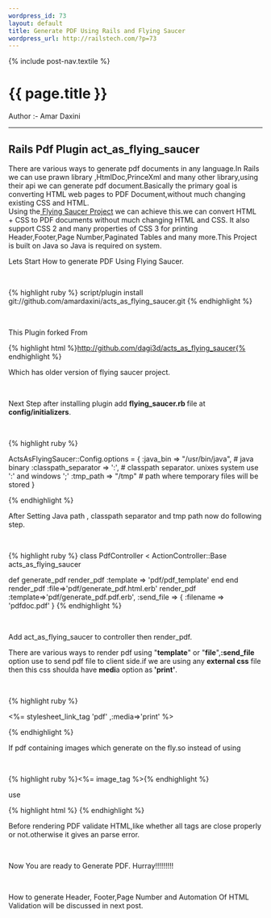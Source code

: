 ```yaml
--- 
wordpress_id: 73
layout: default
title: Generate PDF Using Rails and Flying Saucer
wordpress_url: http://railstech.com/?p=73
---
```

{% include post-nav.textile %}

<h1 class="page-title">{{ page.title }}</h1>
<span class="author">Author :- Amar Daxini </span>
<br />
<hr />
<h2>Rails Pdf Plugin act_as_flying_saucer</h2>
There are various ways to generate pdf documents in any language.In Rails we can use prawn library ,HtmlDoc,PrinceXml  and many other library,using their api we can generate pdf  document.Basically  the primary goal is converting HTML web pages to PDF Document,without much changing existing CSS and HTML.

<br />
Using the<a href="https://xhtmlrenderer.dev.java.net/" target="_blank"> Flying Saucer Project</a> we can achieve this.we can convert  HTML + CSS to PDF documents without much changing HTML and CSS. It also support CSS  2 and many properties of CSS 3 for  printing Header,Footer,Page Number,Paginated Tables and many more.This Project is built on Java so Java is required on system.

<br />

Lets Start How to generate PDF Using Flying Saucer.

<br />

{% highlight ruby %}
 script/plugin install git://github.com/amardaxini/acts_as_flying_saucer.git
{% endhighlight %}

<br />

This Plugin forked From

{% highlight html %}http://github.com/dagi3d/acts_as_flying_saucer{% endhighlight %}

Which has older version of flying saucer project.

<br />

Next Step after installing plugin add <strong>flying_saucer.rb </strong> file at <strong>config/initializers</strong>.

<br />

{% highlight ruby %}

ActsAsFlyingSaucer::Config.options = {
:java_bin => "/usr/bin/java",          # java binary
:classpath_separator => ':',           # classpath separator. unixes system use ':' and windows ';'
:tmp_path => "/tmp"                   # path where temporary files will be stored
}

{% endhighlight %}


After Setting Java path , classpath separator and tmp path now do following step.

<br />

{% highlight ruby %}
class PdfController < ActionController::Base
  acts_as_flying_saucer

  def generate_pdf
    render_pdf :template => 'pdf/pdf_template'
  end
end
  render_pdf :file=>'pdf/generate_pdf.html.erb'
  render_pdf :template=>'pdf/generate_pdf.pdf.erb',
             :send_file => { :filename => 'pdfdoc.pdf' }
{% endhighlight %}

<br />

Add act_as_flying_saucer to controller then render_pdf.


There are various ways to render pdf using "<strong>template</strong>" or "<strong>file</strong>",<strong>:send_file</strong> option use to send pdf file to client side.if we are using any <strong>external css</strong> file then this css shoulda have <strong>medi</strong>a option as<strong> 'print'</strong>.

<br />

{% highlight ruby %}

<%= stylesheet_link_tag 'pdf' ,:media=>'print' %>

{% endhighlight %}

If pdf containing images which generate on the fly.so instead of using

<br />

{% highlight ruby %}<%= image_tag %>{% endhighlight %}


use


{% highlight html %} <img src=" " >{% endhighlight %}

Before rendering PDF validate HTML,like whether all tags are close properly or not.otherwise it gives an parse error.

<br />

Now You are ready to Generate PDF. Hurray!!!!!!!!!

<br />

How to generate Header, Footer,Page Number and Automation Of HTML Validation will be discussed in next post.


